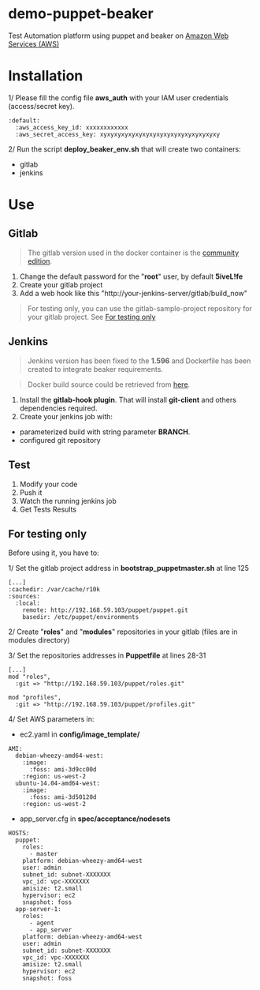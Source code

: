 # demo-puppet-beaker

Test Automation platform using puppet and beaker on [Amazon Web Services (AWS)](http://aws.amazon.com)

# Installation

1/ Please fill the config file **aws_auth** with your IAM user credentials (access/secret key).
```
:default:
  :aws_access_key_id: xxxxxxxxxxxx
  :aws_secret_access_key: xyxyxyxyxyxyxyxyxyxyxyxyxyxyxyxyxy
```

2/ Run the script **deploy_beaker_env.sh** that will create two containers:
  - gitlab
  - jenkins

# Use

## Gitlab

> The gitlab version used in the docker container is the [community edition](https://gitlab.com/gitlab-org/gitlab-ce/).

1. Change the default password for the "**root**" user, by default **5iveL!fe**
2. Create your gitlab project
3. Add a web hook like this "http://your-jenkins-server/gitlab/build_now"

> For testing only, you can use the gitlab-sample-project repository for your gitlab project. See [For testing only](#For-testing-only)

## Jenkins

> Jenkins version has been fixed to the **1.596** and Dockerfile has been created to integrate beaker requirements.

> Docker build source could be retrieved from [here](https://registry.hub.docker.com/_/jenkins/).


1. Install the **gitlab-hook plugin**. That will install **git-client** and others dependencies required.
2. Create your jenkins job with:

  - parameterized build with string parameter **BRANCH**.
  - configured git repository

## Test

1. Modify your code
2. Push it
3. Watch the running jenkins job
4. Get Tests Results

## For testing only

Before using it, you have to:

1/ Set the gitlab project address in **bootstrap_puppetmaster.sh** at line 125

```
[...]
:cachedir: /var/cache/r10k
:sources:
  :local:
    remote: http://192.168.59.103/puppet/puppet.git
    basedir: /etc/puppet/environments
```
2/ Create "**roles**" and "**modules**" repositories in your gitlab (files are in modules directory)

3/ Set the repositories addresses in **Puppetfile** at lines 28-31

```
[...]
mod "roles",
  :git => "http://192.168.59.103/puppet/roles.git"

mod "profiles",
  :git => "http://192.168.59.103/puppet/profiles.git"
```

4/ Set AWS parameters in:

  * ec2.yaml in **config/image_template/**

```
AMI:
  debian-wheezy-amd64-west:
    :image:
      :foss: ami-3d9cc00d
    :region: us-west-2
  ubuntu-14.04-amd64-west:
    :image:
      :foss: ami-3d50120d
    :region: us-west-2
```
  * app_server.cfg in **spec/acceptance/nodesets**

```
HOSTS:
  puppet:
    roles:
      - master
    platform: debian-wheezy-amd64-west
    user: admin
    subnet_id: subnet-XXXXXXX
    vpc_id: vpc-XXXXXXX
    amisize: t2.small
    hypervisor: ec2
    snapshot: foss
  app-server-1:
    roles:
      - agent
      - app_server
    platform: debian-wheezy-amd64-west
    user: admin
    subnet_id: subnet-XXXXXXX
    vpc_id: vpc-XXXXXXX
    amisize: t2.small
    hypervisor: ec2
    snapshot: foss
```
